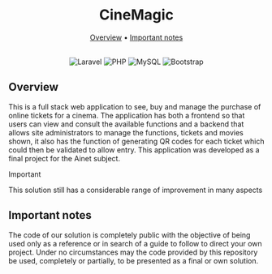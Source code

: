 <div align="center">
	<h1>CineMagic</h1>
</div>

<div align="center">
  <a href="#overview">Overview</a>
  •
  <a href="#important-notes">Important notes</a>
</div>

<br>

<div align="center">

![Laravel](https://img.shields.io/badge/laravel-%23FF2D20.svg?style=for-the-badge&logo=laravel&logoColor=white)
![PHP](https://img.shields.io/badge/php-%23777BB4.svg?style=for-the-badge&logo=php&logoColor=white)
![MySQL](https://img.shields.io/badge/mysql-4479A1.svg?style=for-the-badge&logo=mysql&logoColor=white)
![Bootstrap](https://img.shields.io/badge/bootstrap-%238511FA.svg?style=for-the-badge&logo=bootstrap&logoColor=white)

</div>

## Overview

This is a full stack web application to see, buy and manage the purchase of online tickets for a cinema. The application has both a frontend so that users can view and consult the available functions and a backend that allows site administrators to manage the functions, tickets and movies shown, it also has the function of generating QR codes for each ticket which could then be validated to allow entry. 
This application was developed as a final project for the Ainet subject.

>[!Important]
>This solution still has a considerable range of improvement in many aspects

## Important notes

The code of our solution is completely public with the objective of being used only as a reference or in search of a guide to follow to direct your own project. Under no circumstances may the code provided by this repository be used, completely or partially, to be presented as a final or own solution.
